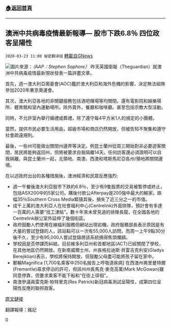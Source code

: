 ###  [:house:返回首頁](https://github.com/ourhimalayas/txt)
---

## 澳洲中共病毒疫情最新報導— 股市下跌6.8％ 四位政客呈陽性
`2020-03-23 11:00 秘密翻译组` [轉載自GNews](https://gnews.org/zh-hant/149724/)

![](https://s3-ap-northeast-1.amazonaws.com/news.guo.offload.media/wp-content/uploads/2020/03/23111813/11417664-3x2-700x467.jpg)圖片來源：*（AAP：Stephen Saphore）*
昨天英國衛報（Theguardian）就澳洲中共病毒疫情最新現狀發表一篇詳盡文章。

首先，週一澳大利亞奧委會(AOC)鑑於澳大利亞和海外危機的影響，決定無法組隊參加2020年東京奧運會。

其次，澳大利亞各地的非關鍵服務包括酒吧賭場等均關閉。還有電影院和娛樂場所、體育館和室內運動場所。除外賣外，餐廳和咖啡廳。甚至包括宗教大型活動。

同時，不允許室內舉行婚禮或葬禮，除了遵守每4平方米1人的規定的小團體。

當然，提供市民必要生活用品，超級市場和商店仍然開放，但被告知不聚集和遵守社會疏遠規則。

最後，一些州可能做出關閉州邊界等決定。例昆士蘭州從周三開始對非必要遊客關閉，居民將能夠返回州，但將被要求自我隔離14天。任何訪客還必須證明可以自我隔離。與昆士蘭州一起，北領地、南澳、西澳和塔斯馬尼亞各州/領地將關閉邊境。

在以述政府出台的各種措施後，澳洲經濟和民眾反應強烈:

- 週一午餐後澳大利亞股市下跌約6.8％，至少有9隻股票的交易被暫停或終止，包括ASX200中的5家公司。購後付款公Afterpay是200強中最大的輸家，跌幅35％Southern Cross Media緊隨其後，損失了近三分之一的市值。
- 成千上萬的澳大利亞人在社會福利中心(Centrelink)外面排隊，預計會有多達一百萬的人需要“找工津貼”。數十年來未曾見過的排隊長龍，在全國各地的Centrelink辦公室外延伸了幾個街區。
- 政府鼓勵人們使用在線福利服務但網站出現宕機。政府服務部長表示原因是有大量的嘗試登錄的人，該站點可以一次有55,000人訪問。而周一上午9點30分後不久，至少有95,000人嘗試登錄將該系統搞得焦頭爛額。
- 學校因是否停課而糾結。目前維多利亞州和首都地區(ACT)已經關閉了學校，在其他地區仍然開放。在新南威爾士州，州長格拉迪斯·貝雷吉克利安(Gladys Berejiklian)表示，學校將保持開放，但鼓勵父母盡可能將孩子留在家中。
- 郵輪Magnifica [1,700名乘客中250名报告上呼吸道疾病] 在西澳州弗里曼特爾(Fremantle)尋求停泊的許可，但該州州長馬克·麥克高萬(Mark McGowan)雖同意停靠，但要求乘客不能下船和“在街上徘徊”。
- 南澳參議員雷克斯·帕特里克(Rex Patrick)新冠病毒測試呈陽性，成第四位呈陽性反應的聯邦政客。


[原文鏈接](https://www.theguardian.com/world/2020/mar/23/coronavirus-australia-latest-at-a-glance?utm_term=Autofeed&amp;CMP=soc_568&amp;utm_medium=Social&amp;utm_source=Twitter#Echobox=1584952101)

翻譯報導：銘記

0
